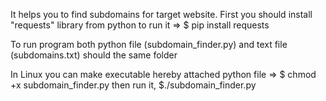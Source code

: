It helps you to find subdomains for target website.
First you should install "requests" library from python to run it => $ pip install requests

To run program both python file (subdomain_finder.py) and text file (subdomains.txt) should the same folder 


In Linux you can make executable hereby attached python file => 
$ chmod +x subdomain_finder.py  then run it,
$./subdomain_finder.py